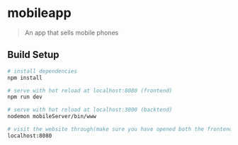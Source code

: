 # mobileapp

> An app that sells mobile phones

## Build Setup

``` bash
# install dependencies
npm install

# serve with hot reload at localhost:8080 (frontend)
npm run dev

# serve with hot reload at localhost:3000 (backtend)
nodemon mobileServer/bin/www

# visit the website through(make sure you have opened both the frontend and backend servers):
localhost:8080
```

